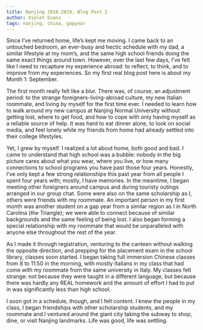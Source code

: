 ```yaml
---
title: Nanjing 2018-2019, Blog Post 2
author: Violet Evans
tags: nanjing, china, gapyear
---
```


Since I’ve returned home, life’s kept me moving. I came back to an untouched bedroom, an ever-busy and hectic schedule with my dad, a similar lifestyle at my mom’s, and the same high school friends doing the same exact things around town. However, over the last few days, I’ve felt like I need to recapture my experience abroad: to reflect, to think, and to improve from my experiences. So my first real blog post here is about my Month 1: September.

The first month really felt like a blur. There was, of course, an adjustment period: to the strange foreigners-living-abroad culture, my new Italian roommate, and living by myself for the first time ever. I needed to learn how to walk around my new campus at Nanjing Normal University without getting lost, where to get food, and how to  cope with only having myself as a reliable source of help. It was hard to eat dinner alone, to look on social media, and feel lonely while my friends from home had already settled into their college lifestyles.


Yet, I grew by myself. I realized a lot about home, both good and bad. I came to understand that high school was a bubble: nobody in the big picture cares about what you wear, where you live, or how many connections to school programs you have past those four years. Honestly, I’ve only kept a few strong relationships this past year from all people I spent four years with; mostly, I have memories. In the meantime, I began meeting other foreigners around campus and during touristy outings arranged in our group chat. Some were also on the same scholarship as I, others were friends with my roommate. An important person in my first month was another student on a gap year from a similar region as I in North Carolina (the Triangle); we were able to connect because of similar backgrounds and the same feeling of being lost. I also began forming a special relationship with my roommate that would be unparalleled with anyone else throughout the rest of the year.

As I made it through registration, venturing to the canteen without walking the opposite direction, and prepping for the placement exam in the school library, classes soon started. I began taking full immersion Chinese classes from 8 to 11:50 in the morning, with mostly Italians in my class that had come with my roommate from the same university in Italy. My classes felt strange: not because they were taught in a different language, but because there was hardly any REAL homework and the amount of effort I had to put in was significantly less than high school. 

I soon got in a schedule, though, and I felt content. I knew the people in my class, I began friendships with other scholarship students, and my roommate and I ventured around the giant city taking the subway to shop, dine, or visit Nanjing landmarks. Life was good, life was settling.